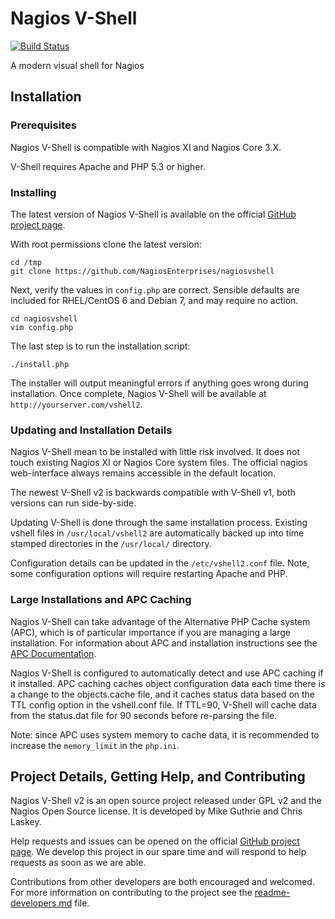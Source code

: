 # Nagios V-Shell

[![Build Status](https://travis-ci.org/chrislaskey/nagiosvshell.svg?branch=2.x)](https://travis-ci.org/chrislaskey/nagiosvshell)

A modern visual shell for Nagios


## Installation


### Prerequisites

Nagios V-Shell is compatible with Nagios XI and Nagios Core 3.X.

V-Shell requires Apache and PHP 5.3 or higher. 


### Installing

The latest version of Nagios V-Shell is available on the official
[GitHub project page](https://github.com/NagiosEnterprises/nagiosvshell).

With root permissions clone the latest version:

    cd /tmp
    git clone https://github.com/NagiosEnterprises/nagiosvshell

Next, verify the values in `config.php` are correct. Sensible defaults are
included for RHEL/CentOS 6 and Debian 7, and may require no action.

    cd nagiosvshell
    vim config.php

The last step is to run the installation script:

    ./install.php

The installer will output meaningful errors if anything goes wrong during
installation. Once complete, Nagios V-Shell will be available at
`http://yourserver.com/vshell2`.


### Updating and Installation Details

Nagios V-Shell mean to be installed with little risk involved. It does not
touch existing Nagios XI or Nagios Core system files. The official nagios
web-interface always remains accessible in the default location.

The newest V-Shell v2 is backwards compatible with V-Shell v1, both versions
can run side-by-side.

Updating V-Shell is done through the same installation process. Existing vshell
files in `/usr/local/vshell2` are automatically backed up into time stamped
directories in the `/usr/local/` directory.

Configuration details can be updated in the `/etc/vshell2.conf` file.
Note, some configuration options will require restarting Apache and PHP.


### Large Installations and APC Caching

Nagios V-Shell can take advantage of the Alternative PHP Cache system (APC),
which is of particular importance if you are managing a large installation. For
information about APC and installation instructions see the [APC
Documentation](http://php.net/manual/en/book.apc.php).

Nagios V-Shell is configured to automatically detect and use APC caching
if it installed. APC caching caches object configuration data each time there is
a change to the objects.cache file, and it caches status data based on the TTL
config option in the vshell.conf file. If TTL=90, V-Shell will cache data from
the status.dat file for 90 seconds before re-parsing the file.

Note: since APC uses system memory to cache data, it is recommended to increase
the `memory_limit` in the `php.ini`.


## Project Details, Getting Help, and Contributing

Nagios V-Shell v2 is an open source project released under GPL v2 and the
Nagios Open Source license. It is developed by Mike Guthrie and Chris Laskey.

Help requests and issues can be opened on the official
[GitHub project page](https://github.com/NagiosEnterprises/nagiosvshell). We
develop this project in our spare time and will respond to help requests as
soon as we are able.

Contributions from other developers are both encouraged and welcomed. For more
information on contributing to the project see the
[readme-developers.md](readme-developers.md) file.
